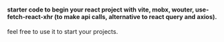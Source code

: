 #### starter code to begin your react project with vite, mobx, wouter, use-fetch-react-xhr (to make api calls, alternative to react query and axios). 

feel free to use it to start your projects.
